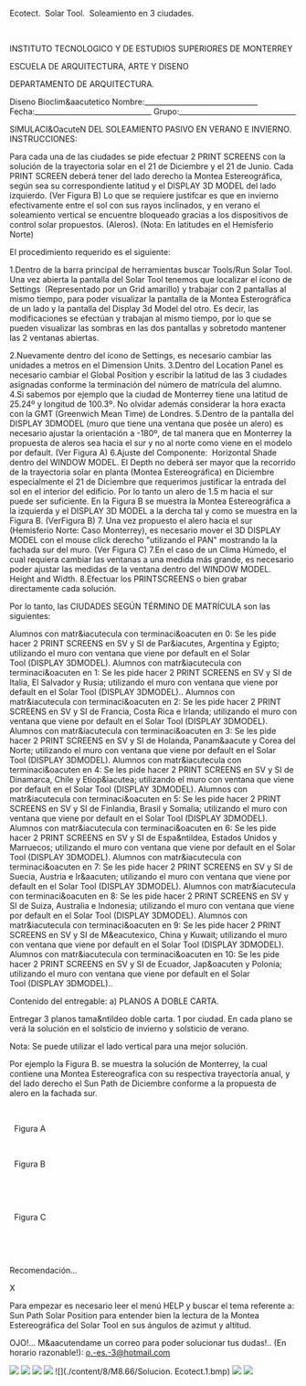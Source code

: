 

Ecotect.  Solar Tool.  Soleamiento en 3 ciudades.




 




 INSTITUTO TECNOLOGICO Y DE ESTUDIOS SUPERIORES DE MONTERREY 

ESCUELA DE ARQUITECTURA, ARTE Y DISENO 

DEPARTAMENTO DE ARQUITECTURA.


Diseno Bioclim&aacutetico
Nombre:_______________________________ 
Fecha:________________________________ 
Grupo:________________________________ 

SIMULACI&OacuteN DEL SOLEAMIENTO PASIVO EN VERANO E INVIERNO. 
INSTRUCCIONES: 
 
Para cada una de las ciudades se pide efectuar 2 PRINT SCREENS con la solución de la trayectoria solar en el 21 de Diciembre y el 21 de Junio. Cada PRINT SCREEN deberá tener del lado derecho la Montea Estereográfica, según sea su correspondiente latitud y el DISPLAY 3D MODEL del lado izquierdo. (Ver Figura B) 
Lo que se requiere justifcar es que en invierno efectivamente entre el sol con sus rayos inclinados, y en verano el soleamiento vertical se encuentre bloqueado gracias a los dispositivos de control solar propuestos. (Aleros). (Nota: En latitudes en el Hemisferio Norte) 

El procedimiento requerido es el siguiente: 

1.Dentro de la barra principal de herramientas buscar Tools/Run Solar Tool. Una vez abierta la pantalla del Solar Tool tenemos que localizar el ícono de Settings  (Representado por un Grid amarillo) y trabajar con 2 pantallas al mismo tiempo, para poder visualizar la pantalla de la Montea Esterográfica de un lado y la pantalla del Display 3d Model del otro. Es decir, las modificaciones se efectúan y trabajan al mismo tiempo, por lo que se pueden visualizar las sombras en las dos pantallas y sobretodo mantener las 2 ventanas abiertas. 

2.Nuevamente dentro del ícono de Settings, es necesario cambiar las unidades a metros en el Dimension Units. 
3.Dentro del Location Panel es necesario cambiar el Global Position y escribir la latitud de las 3 ciudades asignadas conforme la terminación del número de matrícula del alumno. 
4.Si sabemos por ejemplo que la ciudad de Monterrey tiene una latitud de 25.24º y longitud de 100.3º. No olvidar además considerar la hora exacta con la GMT (Greenwich Mean Time) de Londres. 
5.Dentro de la pantalla del DISPLAY 3DMODEL (muro que tiene una ventana que posée un alero) es necesario ajustar la orientación a -180º, de tal manera que en Monterrey la propuesta de aleros sea hacia el sur y no al norte como viene en el modelo por default. (Ver Figura A) 
6.Ajuste del Componente:  Horizontal Shade dentro del WINDOW MODEL. El Depth no deberá ser mayor que la recorrido de la trayectoria solar en planta (Montea Estereográfica) en Diciembre especialmente el 21 de Diciembre que requerimos justificar la entrada del sol en el interior del edificio. Por lo tanto un alero de 1.5 m hacia el sur puede ser suficiente. En la Figura B se muestra la Montea Estereográfica a la izquierda y el DISPLAY 3D MODEL a la dercha tal y como se muestra en la Figura B. (VerFigura B) 
7. Una vez propuesto el alero hacia el sur (Hemisferio Norte: Caso Monterrey), es necesario mover el 3D DISPLAY MODEL con el mouse click derecho "utilizando el PAN" mostrando la la fachada sur del muro. (Ver Figura C) 
7.En el caso de un Clima Húmedo, el cual requiera cambiar las ventanas a una medida más grande, es necesario poder ajustar las medidas de la ventana dentro del WINDOW MODEL. Height and Width. 
8.Efectuar los PRINTSCREENS o bien grabar directamente cada solución. 

Por lo tanto, las CIUDADES SEGÚN TÉRMINO DE MATRÍCULA son las siguientes: 

Alumnos con matr&iacutecula con terminaci&oacuten en 0: Se les pide hacer 2 PRINT SCREENS en SV y SI de Par&iacutes, Argentina y Egipto; utilizando el muro con ventana que viene por default en el Solar Tool (DISPLAY 3DMODEL). 
Alumnos con matr&iacutecula con terminaci&oacuten en 1: Se les pide hacer 2 PRINT SCREENS en SV y SI de Italia, El Salvador y Rusia; utilizando el muro con ventana que viene por default en el Solar Tool (DISPLAY 3DMODEL).. 
Alumnos con matr&iacutecula con terminaci&oacuten en 2: Se les pide hacer 2 PRINT SCREENS en SV y SI de Francia, Costa Rica e Irlanda; utilizando el muro con ventana que viene por default en el Solar Tool (DISPLAY 3DMODEL). 
Alumnos con matr&iacutecula con terminaci&oacuten en 3: Se les pide hacer 2 PRINT SCREENS en SV y SI de Holanda, Panam&aacute y Corea del Norte; utilizando el muro con ventana que viene por default en el Solar Tool (DISPLAY 3DMODEL). 
Alumnos con matr&iacutecula con terminaci&oacuten en 4: Se les pide hacer 2 PRINT SCREENS en SV y SI de Dinamarca, Chile y Etiop&iacutea; utilizando el muro con ventana que viene por default en el Solar Tool (DISPLAY 3DMODEL). 
Alumnos con matr&iacutecula con terminaci&oacuten en 5: Se les pide hacer 2 PRINT SCREENS en SV y SI de Finlandia, Brasil y Somalia; utilizando el muro con ventana que viene por default en el Solar Tool (DISPLAY 3DMODEL). 
Alumnos con matr&iacutecula con terminaci&oacuten en 6: Se les pide hacer 2 PRINT SCREENS en SV y SI de Espa&ntildea, Estados Unidos y Marruecos; utilizando el muro con ventana que viene por default en el Solar Tool (DISPLAY 3DMODEL). 
Alumnos con matr&iacutecula con terminaci&oacuten en 7: Se les pide hacer 2 PRINT SCREENS en SV y SI de Suecia, Austria e Ir&aacuten; utilizando el muro con ventana que viene por default en el Solar Tool (DISPLAY 3DMODEL). 
Alumnos con matr&iacutecula con terminaci&oacuten en 8: Se les pide hacer 2 PRINT SCREENS en SV y SI de Suiza, Australia e Indonesia; utilizando el muro con ventana que viene por default en el Solar Tool (DISPLAY 3DMODEL). 
Alumnos con matr&iacutecula con terminaci&oacuten en 9: Se les pide hacer 2 PRINT SCREENS en SV y SI de M&eacutexico, China y Kuwait; utilizando el muro con ventana que viene por default en el Solar Tool (DISPLAY 3DMODEL). 
Alumnos con matr&iacutecula con terminaci&oacuten en 10: Se les pide hacer 2 PRINT SCREENS en SV y SI de Ecuador, Jap&oacuten y Polonia; utilizando el muro con ventana que viene por default en el Solar Tool (DISPLAY 3DMODEL).. 

Contenido del entregable: 
a) PLANOS A DOBLE CARTA. 

Entregar 3 planos tama&ntildeo doble carta. 1 por ciudad. 
En cada plano se verá la solución en el solsticio de invierno y solsticio de verano. 

Nota: Se puede utilizar el lado vertical para una mejor solución. 


Por ejemplo la Figura B. se muestra la solución de Monterrey, la cual contiene una Montea Estereografica con su respectiva trayectoría anual, y del lado derecho el Sun Path de Diciembre conforme a la propuesta de alero en la fachada sur. 


 
 

 
 Figura A 




 
 

 
 Figura B 

  


 
 

 
 Figura C 

  

 


















Recomendación...




X






 Para empezar es necesario leer el menú HELP y buscar el tema referente a: 
Sun Path Solar Position para entender bien la lectura de la Montea Estereográfica del Solar Tool en sus ángulos de azimut y altitud. 







 OJO!... 
M&aacutendame un correo para poder solucionar tus dudas!.. (En horario razonable!): o.-es.-3@hotmail.com




![](./content/8/M8.66/Ecotect.9.jpg)
![](./content/8/M8.66/Ecotect.5.jpg)
![](./content/8/M8.66/Ecotect.3.jpg)
![](./content/8/M8.66/Ecotect.4.jpg)
![](./content/8/M8.66/Solucion. Ecotect.1.bmp)
![](./content/8/M8.66/sugerencias.gif)
![](./content/8/M8.66/email_41.gif)
